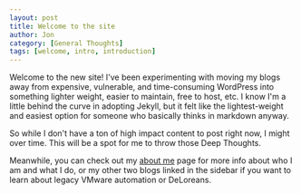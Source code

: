 ```yaml
---
layout: post
title: Welcome to the site
author: Jon
category: [General Thoughts]
tags: [welcome, intro, introduction]
---
```


Welcome to the new site! I've been experimenting with moving my blogs away from expensive, vulnerable, and time-consuming WordPress into something lighter weight, easier to maintain, free to host, etc. I know I'm a little behind the curve in adopting Jekyll, but it felt like the lightest-weight and easiest option for someone who basically thinks in markdown anyway.

So while I don't have a ton of high impact content to post right now, I might over time. This will be a spot for me to throw those Deep Thoughts.

Meanwhile, you can check out my [about me](/about/) page for more info about who I am and what I do, or my other two blogs linked in the sidebar if you want to learn about legacy VMware automation or DeLoreans.